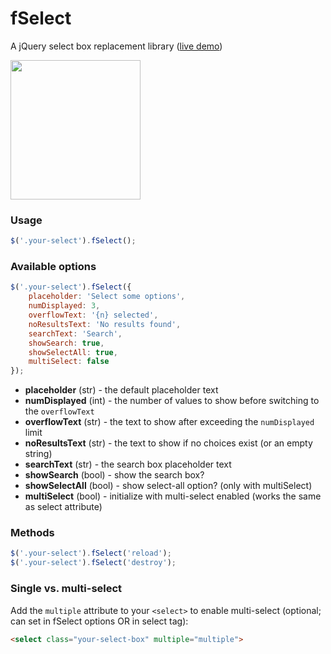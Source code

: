 # fSelect
A jQuery select box replacement library ([live demo](https://facetwp.com/wp-content/plugins/facetwp/assets/vendor/fSelect/test.html))

<img src="http://i.imgur.com/yXOv8DG.png" width="208" height="223" />

### Usage

```javascript
$('.your-select').fSelect();
```

### Available options

```js
$('.your-select').fSelect({
    placeholder: 'Select some options',
    numDisplayed: 3,
    overflowText: '{n} selected',
    noResultsText: 'No results found',
    searchText: 'Search',
    showSearch: true,
    showSelectAll: true,
    multiSelect: false
});
```

* **placeholder** (str) - the default placeholder text
* **numDisplayed** (int) - the number of values to show before switching to the `overflowText`
* **overflowText** (str) - the text to show after exceeding the `numDisplayed` limit
* **noResultsText** (str) - the text to show if no choices exist (or an empty string)
* **searchText** (str) - the search box placeholder text
* **showSearch** (bool) - show the search box?
* **showSelectAll** (bool) - show select-all option? (only with multiSelect)
* **multiSelect** (bool) - initialize with multi-select enabled (works the same as select attribute)

### Methods

```js
$('.your-select').fSelect('reload');
$('.your-select').fSelect('destroy');
```

### Single vs. multi-select

Add the `multiple` attribute to your `<select>` to enable multi-select (optional; can set in fSelect options OR in select tag):

```html
<select class="your-select-box" multiple="multiple">
```
